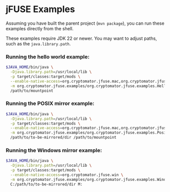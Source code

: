 # jFUSE Examples

Assuming you have built the parent project (`mvn package`), you can run these examples directly from the shell.

These examples require JDK 22 or newer. You may want to adjust paths, such as the `java.library.path`.

### Running the hello world example:

```sh
$JAVA_HOME/bin/java \
  -Djava.library.path=/usr/local/lib \
  -p target/classes:target/mods \
  --enable-native-access=org.cryptomator.jfuse.mac,org.cryptomator.jfuse.linux.arm64,org.cryptomator.jfuse.linux.amd64 \
  -m org.cryptomator.jfuse.examples/org.cryptomator.jfuse.examples.HelloWorldFileSystem \
  /path/to/mountpoint
```

### Running the POSIX mirror example:

```sh
$JAVA_HOME/bin/java \
  -Djava.library.path=/usr/local/lib \
  -p target/classes:target/mods \
  --enable-native-access=org.cryptomator.jfuse.mac,org.cryptomator.jfuse.linux.arm64,org.cryptomator.jfuse.linux.amd64 \
  -m org.cryptomator.jfuse.examples/org.cryptomator.jfuse.examples.PosixMirrorFileSystem \
  /path/to/to-be-mirrored/dir /path/to/mountpoint
```

### Running the Windows mirror example:

```sh
$JAVA_HOME/bin/java \
  -Djava.library.path=/usr/local/lib \
  -p target/classes:target/mods \
  --enable-native-access=org.cryptomator.jfuse.win \
  -m org.cryptomator.jfuse.examples/org.cryptomator.jfuse.examples.WindowsMirrorFileSystem \
  C:/path/to/to-be-mirrored/dir M:
```